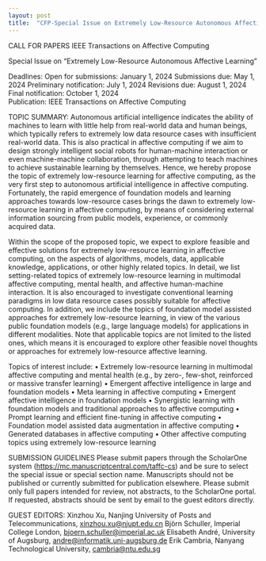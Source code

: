 ```yaml
---
layout: post
title:  "CFP-Special Issue on Extremely Low-Resource Autonomous Affective Learning"
---
```


CALL FOR PAPERS
IEEE Transactions on Affective Computing

Special Issue on “Extremely Low-Resource Autonomous Affective Learning”

Deadlines:
Open for submissions: January 1, 2024
Submissions due: May 1, 2024
Preliminary notification: July	1, 2024
Revisions due: August 1, 2024       
Final notification: October 1, 2024	 
Publication: IEEE Transactions on Affective Computing

TOPIC SUMMARY:
Autonomous artificial intelligence indicates the ability of machines to learn with little help from real-world data and human beings, which typically refers to extremely low data resource cases with insufficient real-world data. This is also practical in affective computing if we aim to design strongly intelligent social robots for human-machine interaction or even machine-machine collaboration, through attempting to teach machines to achieve sustainable learning by themselves. Hence, we hereby propose the topic of extremely low-resource learning for affective computing, as the very first step to autonomous artificial intelligence in affective computing. Fortunately, the rapid emergence of foundation models and learning approaches towards low-resource cases brings the dawn to extremely low-resource learning in affective computing, by means of considering external information sourcing from public models, experience, or commonly acquired data. 

Within the scope of the proposed topic, we expect to explore feasible and effective solutions for extremely low-resource learning in affective computing, on the aspects of algorithms, models, data, applicable knowledge, applications, or other highly related topics. In detail, we list setting-related topics of extremely low-resource learning in multimodal affective computing, mental health, and affective human-machine interaction. It is also encouraged to investigate conventional learning paradigms in low data resource cases possibly suitable for affective computing. In addition, we include the topics of foundation model assisted approaches for extremely low-resource learning, in view of the various public foundation models (e.g., large language models) for applications in different modalities. Note that applicable topics are not limited to the listed ones, which means it is encouraged to explore other feasible novel thoughts or approaches for extremely low-resource affective learning. 

Topics of interest include:
•	Extremely low-resource learning in multimodal affective computing and mental health (e.g., by zero-, few-shot, reinforced or massive transfer learning)
•	Emergent affective intelligence in large and foundation models
•	Meta learning in affective computing
•	Emergent affective intelligence in foundation models
•	Synergistic learning with foundation models and traditional approaches to affective computing
•	Prompt learning and efficient fine-tuning in affective computing
•	Foundation model assisted data augmentation in affective computing
•	Generated databases in affective computing
•	Other affective computing topics using extremely low-resource learning

SUBMISSION GUIDELINES
Please submit papers through the ScholarOne system (https://mc.manuscriptcentral.com/taffc-cs) and be sure to select the special issue or special section name. Manuscripts should not be published or currently submitted for publication elsewhere. Please submit only full papers intended for review, not abstracts, to the ScholarOne portal. If requested, abstracts should be sent by email to the guest editors directly.

GUEST EDITORS:
Xinzhou Xu, Nanjing University of Posts and Telecommunications, xinzhou.xu@njupt.edu.cn
Björn Schuller, Imperial College London, bjoern.schuller@imperial.ac.uk
Elisabeth André, University of Augsburg, andre@informatik.uni-augsburg.de
Erik Cambria, Nanyang Technological University, cambria@ntu.edu.sg

